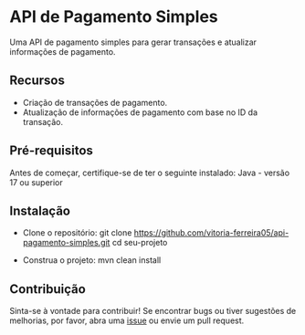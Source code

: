 # API de Pagamento Simples 
Uma API de pagamento simples para gerar transações e atualizar informações de pagamento.

## Recursos
- Criação de transações de pagamento.
- Atualização de informações de pagamento com base no ID da transação.

## Pré-requisitos 
Antes de começar, certifique-se de ter o seguinte instalado:
Java - versão 17 ou superior

## Instalação
- Clone o repositório:
git clone https://github.com/vitoria-ferreira05/api-pagamento-simples.git
cd seu-projeto

- Construa o projeto:
mvn clean install

## Contribuição
Sinta-se à vontade para contribuir! Se encontrar bugs ou tiver sugestões de melhorias, por favor, abra uma [issue](https://github.com/vitoria-ferreira05/api-pagamento-simples/issues) ou envie um pull request.
